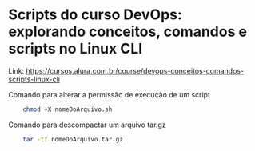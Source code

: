 # Scripts do curso DevOps: explorando conceitos, comandos e scripts no Linux CLI
Link: https://cursos.alura.com.br/course/devops-conceitos-comandos-scripts-linux-cli

Comando para alterar a permissão de execução de um script

```bash
    chmod +X nomeDoArquivo.sh
```
Comando para descompactar um arquivo tar.gz

```bash
    tar -tf nomeDoArquivo.tar.gz
```
